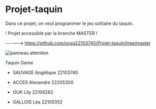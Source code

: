 # Projet-taquin
Dans ce projet, on veut programmer le jeu solitaire du taquin.

! Projet accessible par la branche MASTER !

------>  https://github.com/uvsq22103740/Projet-taquin/tree/master

![panneau attention](https://user-images.githubusercontent.com/113627781/230916805-ac868806-730b-4aa2-8cb0-ce329467db67.gif)

Taquin Game

- SAUVAGE Angélique 22103740

- ACCES Alexandre 22205300

- OUK Lily 22106262

- GALLOIS Léa 22105352
